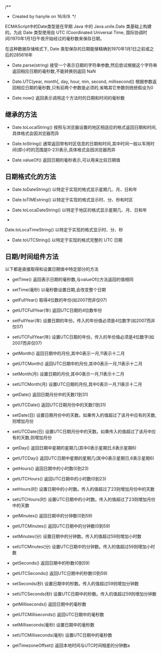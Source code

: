 /**
 * Created by hanyile on 16/8/9.
 */

ECMAScript中的Date类型是在早期 Java 中的 Java.unile.Date 类基础上构建的。为此 Date 类型使用自 UTC (Coordinated Universal Time, 国际协调时间)1970年1月1日午夜开始经过的毫秒数来保存日期。

在这种数据存储格式下, Date 类型保存的日期能够精确到1970年1月1日之前或之后的285616年

* Date.parse(string)
接受一个表示日期的字符串参数,然后尝试根据这个字符串返回相应日期的毫秒数,不能转换则返回 NaN

* Date.UTC(year, month[, day, hour, min, second, millisecond])
根据参数返回相应日期的毫秒数,只有前两个参数是必须的,省略其它参数则统统假设为0

* Date.now()
返回表示调用这个方法时的日期和时间的毫秒数

## 继承的方法

* Date.toLocalString()
按照与浏览器设置的地区相适应的格式返回日期和时间,具体格式会因浏览器而异

* Date.toString()
通常返回带有时区信息的日期和时间,其中时间一般以军用时间(即小时的范围是0-23)表示,具体格式会因浏览器而异

* Date.valueOf()
返回日期的毫秒表示,可以用来比较日期值

## 日期格式化的方法

* Date.toDateString()
以特定于实现的格式显示星期几、月、日和年

* Date.toTIMEstring()
以特定于实现的格式显示时、分、秒和时区

* Date.toLocaDateString()
以特定于地区的格式显示星期几、月、日和年
* 
Date.toLocaTimeString()
以特定于实现的格式显示时、分、秒

* Date.toUTCString()
以特定于实现的格式完整的 UTC 日期

## 日期/时间组件方法

以下都是直接取得和设置日期值中特定部分的方法

* getTime()
返回表示日期的毫秒数,与valueOf()方法返回的值相同

* setTime(毫秒)
以毫秒数设置日期,会改变整个日期

* getFullYear()
取得4位数的年份(如2007而非仅07)

* getUTCFullYear(年)
返回UTC日期的4位数年份

* setFullYear(年)
设置日期的年份。传入的年份值必须是4位数字(如2007而非仅07)

* setUTCFullYear(年)
设置UTC日期的年份。传入的年份值必须是4位数字(如2007而非仅07)

* getMonth()
返回日期中的月份,其中0表示一月,11表示十二月

* getUTCMonth()
返回UTC日期中的月份,其中0表示一月,11表示十二月

* setMonth(月)
设置日期的月份,其中0表示一月,11表示十二月

* setUTCMonth(月)
设置UTC日期的月份,其中0表示一月,11表示十二月

* getDate()
返回日期月份中的天数(1到31)

* getUTCDate()
返回UTC日期月份中的天数(1到31)

* setDate(日)
设置日期月份中的天数。如果传入的值超过了该月中应有的天数,则增加月份

* setUTCDate(日)
设置UTC日期月份中的天数。如果传入的值超过了该月中应有的天数,则增加月份

* getDay()
返回日期中星期的星期几(其中0表示星期日,6表示星期6)

* getUTCDay()
返回UTC日期中星期的星期几(其中0表示星期日,6表示星期6)

* getHours()
返回日期中的小时数(0到23)

* getUTCHours()
返回UTC日期中的小时数(0到23)

* setHours(时)
设置日期中的小时数。传入的值超过了23则增加月份中的天数

* setUTCHours(时)
设置UTC日期中的小时数。传入的值超过了23则增加月份中的天数

* getMinutes()
返回日期中的分钟数(0到59)

* getUTCMinutes()
返回UTC日期中的分钟数(0到59)

* setMinutes(分)
设置日期中的分钟数。传入的值超过59则增加小时数

* setUTCMinutes(分)
设置UTC日期中的分钟数。传入的值超过59则增加小时数

* getSeconds()
返回日期中的秒数(0到59)

* getUTCSeconds()
返回UTC日期中的秒数(0到59)

* setSeconds(秒)
设置日期中的秒数。传入的值超过59则增加分钟数

* setUTCSeconds(秒)
设置UTC日期中的秒数。传入的值超过59则增加分钟数

* getMilliseconds()
返回日期中的毫秒数

* getUTCMilliseconds()
返回UTC日期中的毫秒数

* setMilliseconds(毫秒)
设置日期中的毫秒数

* setUTCMilliseconds(毫秒)
设置UTC日期中的毫秒数

* getTimezoneOffset()
返回本地时间与UTC时间相差的分钟数a